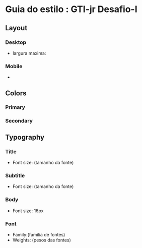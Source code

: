 # Guia do estilo : GTI-jr Desafio-I 

## Layout

### Desktop
- largura maxima: 

### Mobile
-

## Colors

### Primary

### Secondary



## Typography

### Title
- Font size: (tamanho da fonte)

### Subtitle
- Font size: (tamanho da fonte)

### Body
- Font size: 16px


### Font
- Family:(familia de fontes) 
- Weights: (pesos das fontes)
